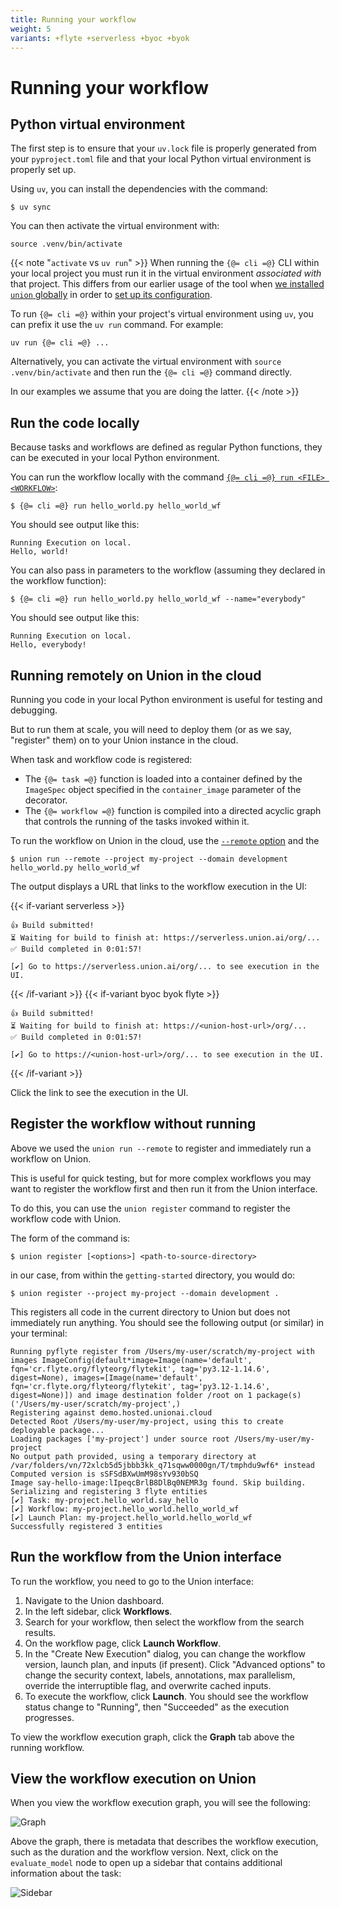 ```yaml
---
title: Running your workflow
weight: 5
variants: +flyte +serverless +byoc +byok
---
```


# Running your workflow

## Python virtual environment

The first step is to ensure that your `uv.lock` file is properly generated from your `pyproject.toml` file and that your local Python virtual environment is properly set up.

Using `uv`, you can install the dependencies with the command:

```shell
$ uv sync
```

You can then activate the virtual environment with:

```shell
source .venv/bin/activate
```

{{< note "`activate` vs `uv run`" >}}
When running the `{@= cli =@}` CLI within your local project you must run it in the virtual environment _associated with_ that project.
This differs from our earlier usage of the tool when [we installed `union` globally](./local-setup.md#install-the--cli--cli) in order to [set up its configuration](./local-setup.md#configure-the-connection-to-your--product_full--instance).

To run `{@= cli =@}` within your project's virtual environment using `uv`, you can prefix it use the `uv run` command. For example:

`uv run {@= cli =@} ...`

Alternatively, you can activate the virtual environment with `source .venv/bin/activate` and then run the `{@= cli =@}` command directly.

In our examples we assume that you are doing the latter.
{{< /note >}}


## Run the code locally

Because tasks and workflows are defined as regular Python functions, they can be executed in your local Python environment.

You can run the workflow locally with the command [`{@= cli =@} run <FILE> <WORKFLOW>`](../../api-reference/union-cli.md#union-cli-commands):

```shell
$ {@= cli =@} run hello_world.py hello_world_wf
```

You should see output like this:

```shell
Running Execution on local.
Hello, world!
```

You can also pass in parameters to the workflow (assuming they declared in the workflow function):

```shell
$ {@= cli =@} run hello_world.py hello_world_wf --name="everybody"
```

You should see output like this:

```shell
Running Execution on local.
Hello, everybody!
```

## Running remotely on Union in the cloud

Running you code in your local Python environment is useful for testing and debugging.

But to run them at scale, you will need to deploy them (or as we say, "register" them) on to your Union instance in the cloud.

When task and workflow code is registered:

* The `{@= task =@}` function is loaded into a container defined by the `ImageSpec` object specified in the `container_image` parameter of the decorator.
* The `{@= workflow =@}` function is compiled into a directed acyclic graph that controls the running of the tasks invoked within it.

To run the workflow on Union in the cloud, use the [`--remote` option](../../api-reference/union-cli.md#union-cli-commands) and the

```shell
$ union run --remote --project my-project --domain development hello_world.py hello_world_wf
```

The output displays a URL that links to the workflow execution in the UI:

{{< if-variant serverless >}}

```shell
👍 Build submitted!
⏳ Waiting for build to finish at: https://serverless.union.ai/org/...
✅ Build completed in 0:01:57!

[✔] Go to https://serverless.union.ai/org/... to see execution in the UI.
```

{{< /if-variant >}}
{{< if-variant byoc byok flyte >}}

```shell
👍 Build submitted!
⏳ Waiting for build to finish at: https://<union-host-url>/org/...
✅ Build completed in 0:01:57!

[✔] Go to https://<union-host-url>/org/... to see execution in the UI.
```

{{< /if-variant >}}

Click the link to see the execution in the UI.

## Register the workflow without running

Above we used the `union run --remote` to register and immediately run a workflow on Union.

This is useful for quick testing, but for more complex workflows you may want to register the workflow first and then run it from the Union interface.

To do this, you can use the `union register` command to register the workflow code with Union.

The form of the command is:

```shell
$ union register [<options>] <path-to-source-directory>
```

in our case, from within the `getting-started` directory, you would do:

```shell
$ union register --project my-project --domain development .
```

This registers all code in the current directory to Union but does not immediately run anything.
You should see the following output (or similar) in your terminal:

```shell
Running pyflyte register from /Users/my-user/scratch/my-project with images ImageConfig(default*image=Image(name='default', fqn='cr.flyte.org/flyteorg/flytekit', tag='py3.12-1.14.6', digest=None), images=[Image(name='default', fqn='cr.flyte.org/flyteorg/flytekit', tag='py3.12-1.14.6', digest=None)]) and image destination folder /root on 1 package(s) ('/Users/my-user/scratch/my-project',)
Registering against demo.hosted.unionai.cloud
Detected Root /Users/my-user/my-project, using this to create deployable package...
Loading packages ['my-project'] under source root /Users/my-user/my-project
No output path provided, using a temporary directory at /var/folders/vn/72xlcb5d5jbbb3kk_q71sqww0000gn/T/tmphdu9wf6* instead
Computed version is sSFSdBXwUmM98sYv930bSQ
Image say-hello-image:lIpeqcBrlB8DlBq0NEMR3g found. Skip building.
Serializing and registering 3 flyte entities
[✔] Task: my-project.hello_world.say_hello
[✔] Workflow: my-project.hello_world.hello_world_wf
[✔] Launch Plan: my-project.hello_world.hello_world_wf
Successfully registered 3 entities
```

## Run the workflow from the Union interface

To run the workflow, you need to go to the Union interface:

1. Navigate to the Union dashboard.
2. In the left sidebar, click **Workflows**.
3. Search for your workflow, then select the workflow from the search results.
4. On the workflow page, click **Launch Workflow**.
5. In the "Create New Execution" dialog, you can change the workflow version, launch plan, and inputs (if present). Click "Advanced options" to change the security context, labels, annotations, max parallelism, override the interruptible flag, and overwrite cached inputs.
6. To execute the workflow, click **Launch**. You should see the workflow status change to "Running", then "Succeeded" as the execution progresses.

To view the workflow execution graph, click the **Graph** tab above the running workflow.

## View the workflow execution on Union

When you view the workflow execution graph, you will see the following:

![Graph](/_static/images/user-guide/getting-started/running-your-workflow/graph.png)

Above the graph, there is metadata that describes the workflow execution, such as the
duration and the workflow version. Next, click on the `evaluate_model` node to open up a
sidebar that contains additional information about the task:

![Sidebar](/_static/images//user-guide/getting-started/running-your-workflow/sidebar.png)
